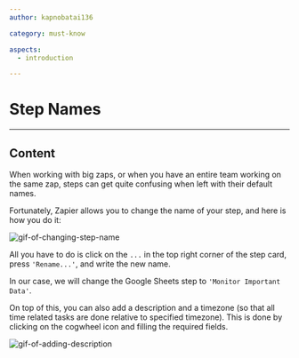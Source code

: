 ```yaml
---
author: kapnobatai136

category: must-know

aspects:
  - introduction

---
```


# Step Names

---
## Content

When working with big zaps, or when you have an entire team working on the same zap, steps can get quite confusing when left with their default names.

Fortunately, Zapier allows you to change the name of your step, and here is how you do it:

![gif-of-changing-step-name](#)

All you have to do is click on the `...` in the top right corner of the step card, press `'Rename...'`, and write the new name.

In our case, we will change the Google Sheets step to `'Monitor Important Data'`.

On top of this, you can also add a description and a timezone (so that all time related tasks are done relative to specified timezone). This is done by clicking on the cogwheel icon and filling the required fields.

![gif-of-adding-description](#)